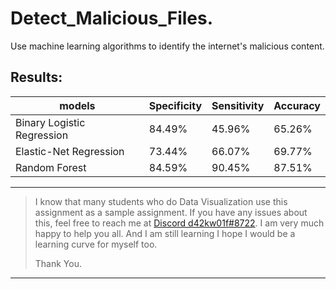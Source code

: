 # Detect_Malicious_Files.
Use machine learning algorithms to identify the internet's malicious content.


## Results:

|models | Specificity | Sensitivity | Accuracy |
| ----------- | ----------- | ----------- | ----------- |
|Binary Logistic Regression |84.49% |45.96% |65.26% |
|Elastic-Net Regression | 73.44%| 66.07% |69.77% |
|Random Forest | 84.59% |90.45% |87.51% |

---

> I know that many students who do Data Visualization use this assignment as a sample assignment. If you have any issues about this, feel free to reach me at [ Discord d42kw01f#8722](https://discord.com/). I am very much happy to help you all. And I am still learning I hope I would be a learning curve for myself too.
>         
> Thank You.

---
